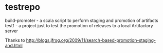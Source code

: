 testrepo
========

build-promoter - a scala script to perform staging and promotion of artifacts
test1 - a project just to test the promotion of releases to a local Artifactory server

Thanks to http://blogs.jfrog.org/2009/11/search-based-promotion-staging-and.html
 
